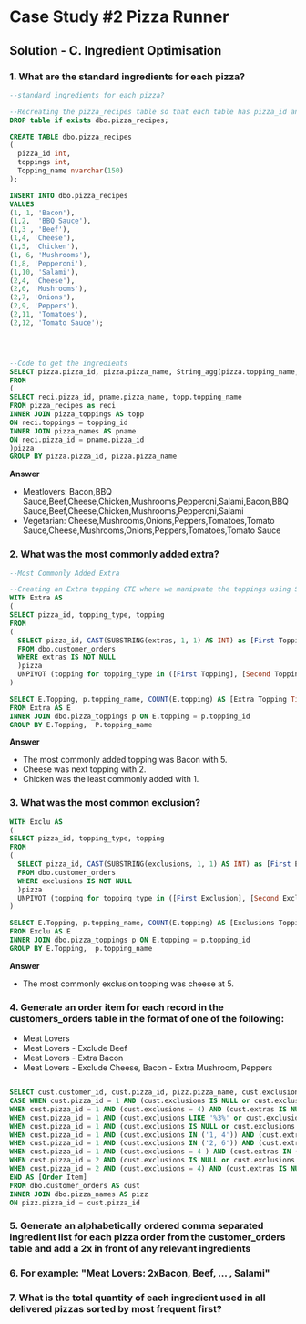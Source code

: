 # Case Study #2 Pizza Runner

## Solution - C. Ingredient Optimisation

### 1. What are the standard ingredients for each pizza?
```sql
--standard ingredients for each pizza?

--Recreating the pizza_recipes table so that each table has pizza_id and its topping
DROP table if exists dbo.pizza_recipes;

CREATE TABLE dbo.pizza_recipes
(
  pizza_id int,
  toppings int,
  Topping_name nvarchar(150)
);

INSERT INTO dbo.pizza_recipes
VALUES
(1, 1, 'Bacon'),
(1,2,  'BBQ Sauce'),
(1,3 , 'Beef'),
(1,4, 'Cheese'),
(1,5, 'Chicken'),
(1, 6, 'Mushrooms'),
(1,8, 'Pepperoni'),
(1,10, 'Salami'),
(2,4, 'Cheese'),
(2,6, 'Mushrooms'),
(2,7, 'Onions'),
(2,9, 'Peppers'),
(2,11, 'Tomatoes'),
(2,12, 'Tomato Sauce');




--Code to get the ingredients 
SELECT pizza.pizza_id, pizza.pizza_name, String_agg(pizza.topping_name,',') AS [Standard Ingredients]
FROM 
(
SELECT reci.pizza_id, pname.pizza_name, topp.topping_name
FROM pizza_recipes as reci
INNER JOIN pizza_toppings AS topp
ON reci.toppings = topping_id
INNER JOIN pizza_names AS pname 
ON reci.pizza_id = pname.pizza_id
)pizza
GROUP BY pizza.pizza_id, pizza.pizza_name

```
**Answer**
- Meatlovers: Bacon,BBQ Sauce,Beef,Cheese,Chicken,Mushrooms,Pepperoni,Salami,Bacon,BBQ Sauce,Beef,Cheese,Chicken,Mushrooms,Pepperoni,Salami
- Vegetarian: Cheese,Mushrooms,Onions,Peppers,Tomatoes,Tomato Sauce,Cheese,Mushrooms,Onions,Peppers,Tomatoes,Tomato Sauce

### 2. What was the most commonly added extra?

```sql
--Most Commonly Added Extra

--Creating an Extra topping CTE where we manipuate the toppings using Substrings For Extras.
WITH Extra AS
(
SELECT pizza_id, topping_type, topping
FROM 
(
  SELECT pizza_id, CAST(SUBSTRING(extras, 1, 1) AS INT) as [First Topping], CAST(SUBSTRING(extras,3,3) AS INT) AS [Second Topping]
  FROM dbo.customer_orders
  WHERE extras IS NOT NULL
  )pizza
  UNPIVOT (topping for topping_type in ([First Topping], [Second Topping])) as unpvt
)

SELECT E.Topping, p.topping_name, COUNT(E.topping) AS [Extra Topping Time]
FROM Extra AS E
INNER JOIN dbo.pizza_toppings p ON E.topping = p.topping_id
GROUP BY E.Topping,  P.topping_name

```

**Answer**
- The most commonly added topping was Bacon with 5.
- Cheese was next topping with 2.
- Chicken was the least commonly added with 1.




### 3. What was the most common exclusion?

```sql
WITH Exclu AS
(
SELECT pizza_id, topping_type, topping
FROM 
(
  SELECT pizza_id, CAST(SUBSTRING(exclusions, 1, 1) AS INT) as [First Exclusion], CAST(SUBSTRING(exclusions,3,3) AS INT) AS [Second Exclusion]
  FROM dbo.customer_orders
  WHERE exclusions IS NOT NULL
  )pizza
  UNPIVOT (topping for topping_type in ([First Exclusion], [Second Exclusion])) as unpvt
)

SELECT E.Topping, p.topping_name, COUNT(E.topping) AS [Exclusions Topping Time]
FROM Exclu AS E
INNER JOIN dbo.pizza_toppings p ON E.topping = p.topping_id
GROUP BY E.Topping,  p.topping_name
```
**Answer**
- The most commonly exclusion topping was cheese at 5.



### 4. Generate an order item for each record in the customers_orders table in the format of one of the following:
- Meat Lovers
- Meat Lovers - Exclude Beef
- Meat Lovers - Extra Bacon
- Meat Lovers - Exclude Cheese, Bacon - Extra Mushroom, Peppers

```sql

SELECT cust.customer_id, cust.pizza_id, pizz.pizza_name, cust.exclusions, cust.extras,
CASE WHEN cust.pizza_id = 1 AND (cust.exclusions IS NULL or cust.exclusions = 0) AND (cust.extras IS NULL or cust.extras = 0) THEN 'Meat Lovers'
WHEN cust.pizza_id = 1 AND (cust.exclusions = 4) AND (cust.extras IS NULL or cust.extras = 0) THEN 'Meat Lovers - Exclude Cheese'
WHEN cust.pizza_id = 1 AND (cust.exclusions LIKE '%3%' or cust.exclusions = 3) AND (cust.extras IS NULL or cust.extras = 0) THEN 'Meat Lovers - Exclude Beef'
WHEN cust.pizza_id = 1 AND (cust.exclusions IS NULL or cust.exclusions = 0) AND (cust.extras LIKE '%1%' or cust.extras = 1) THEN 'Meat Lovers - Extra Bacon'
WHEN cust.pizza_id = 1 AND (cust.exclusions IN ('1, 4')) AND (cust.extras IN ('6, 9')) THEN ' Meat Lovers - Exclude Cheese, Bacon - Extra Mushroom, Peppers'
WHEN cust.pizza_id = 1 AND (cust.exclusions IN ('2, 6')) AND (cust.extras IN ('1, 4')) THEN ' Meat Lovers - Exclude BBQ Sauce, Mushroom - Extra Bacon, Cheese'
WHEN cust.pizza_id = 1 AND (cust.exclusions = 4 ) AND (cust.extras IN ('1, 5')) THEN ' Meat Lovers - Exclude Cheese - Extra Bacon, Chicken' 
WHEN cust.pizza_id = 2 AND (cust.exclusions IS NULL or cust.exclusions = 0) AND (cust.extras IS NULL or cust.extras = 0) THEN 'Vegeterian'
WHEN cust.pizza_id = 2 AND (cust.exclusions = 4) AND (cust.extras IS NULL or cust.extras = 0) THEN 'Vegeterian - Exclude Cheese' 
END AS [Order Item]
FROM dbo.customer_orders AS cust 
INNER JOIN dbo.pizza_names AS pizz 
ON pizz.pizza_id = cust.pizza_id

```


### 5. Generate an alphabetically ordered comma separated ingredient list for each pizza order from the customer_orders table and add a 2x in front of any relevant ingredients

### 6. For example: "Meat Lovers: 2xBacon, Beef, ... , Salami"

### 7. What is the total quantity of each ingredient used in all delivered pizzas sorted by most frequent first?
